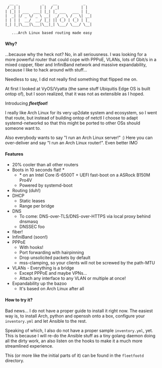 ```
  __ _           _    __            _
 / _| |         | |  / _|          | |
| |_| | ___  ___| |_| |_ ___   ___ | |_
|  _| |/ _ \/ _ \ __|  _/ _ \ / _ \| __|
| | | |  __/  __/ |_| || (_) | (_) | |_
|_| |_|\___|\___|\__|_| \___/ \___/ \__|

   ...Arch Linux based routing made easy
```

#### Why?

...because why the heck not? No, in all seriousness. I was looking for a more
powerful router that could cope with PPPoE, VLANs, lots of Gbit/s in a mixed
copper, fiber and InfiniBand network and massive expandability, because I like
to hack around with stuff...

Needless to say, I did not really find something that flipped me on.

At first I looked at VyOS/Vyatta (the same stuff Ubiquitis Edge OS is built
ontop of), but I soon realized, that it was not as extensible as I hoped.

Introducing __*fleetfoot*__!

I really like Arch Linux for its very up2date system and ecosystem, so I went
that route, but instead of building ontop of netctl I choose to adapt
systemd-networkd so that this might be ported to other OSs should someone want
to.

Also everybody wants to say "I run an Arch Linux server!" :) Here you can
over-deliver and say "I run an Arch Linux router!". Even better IMO

#### Features

- 20% cooler than all other routers
- Boots in 10 seconds flat! \*
  - \* on an Intel Core i5-6500T + UEFI fast-boot on a ASRock B150M Pro4V
  - Powered by systemd-boot
- Routing (duh!)
- DHCP
  - Static leases
  - Range per bridge
- DNS
  - To come: DNS-over-TLS/DNS-over-HTTPS via local proxy behind dnsmasq
  - DNSSEC foo
- fiber!
- InfiniBand (soon!)
- PPPoE
  - With hooks!
  - Port forwarding with hairpinning
  - Drop unsolicited packets by default
  - mss-clamping, so your clients will not be screwed by the path-MTU
- VLANs - Everything is a bridge
  - Except PPPoE and maybe VPNs...
  - Attach any interface to any VLAN or multiple at once!
- Expandability up the bazoo
  - It's based on Arch Linux after all

#### How to try it?

Bad news... I do not have a proper guide to install it right now.
The easiest way is, to install Arch, python and openssh onto a box, configure
your `inventory.yml` and let Ansible to the rest.

Speaking of which, I also do not have a proper sample `inventory.yml`, yet.
This is because I will re-do the Ansible stuff as a tiny golang daemon doing
all the dirty work, an also listen on the hooks to make it a much more
streamlined experience.

This (or more like the initial parts of it) can be found in the `fleetfootd`
directory.
